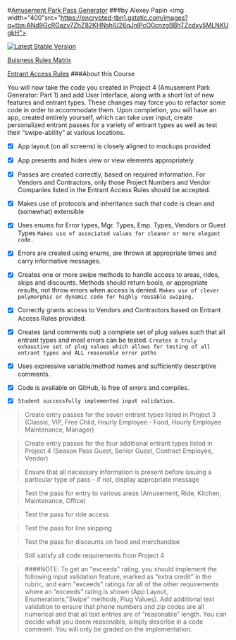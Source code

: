 #[Amusement Park Pass Generator](https://teamtreehouse.com/projects/amusement-park-pass-generator-part-2)
###by Alexey Papin
<img width="400"src="https://encrypted-tbn1.gstatic.com/images?q=tbn:ANd9GcRGazv7ZhZ82KHNshlU26qJnlPcO0cnzgBBhTZcdxy5MLNKUgkH">

[![Latest Stable Version](https://poser.pugx.org/edward/aaa/v/stable)](https://packagist.org/packages/edward/aaa)

[Buisness Rules Matrix](https://www.icloud.com/numbers/0yUs5A6bcia_gr2s0ZWJAKtVg#Business_Rules_Matrix-Project4-5)

[Entrant Access Rules](https://www.icloud.com/numbers/0TBo5R56SZ91BDCEudgkk_eXg#Entrant_Access_Rules_-_Project_5)
###About this Course

You will now take the code you created in Project 4 (Amusement Park Generator: Part 1) and add User Interface, along with a short list of new features and entrant types. These changes may force you to refactor some code in order to accommodate them.
Upon completion, you will have an app, created entirely yourself, which can take user input, create personalized entrant passes for a variety of entrant types as well as test their “swipe-ability” at various locations.

- [x] App layout (on all screens) is closely aligned to mockups provided
- [x] App presents and hides view or view elements appropriately.
- [x] Passes are created correctly, based on required information. For Vendors and Contractors, only those Project Numbers and Vendor Companies listed in the Entrant Access Rules should be accepted.
- [x] Makes use of protocols and inheritance such that code is clean and (somewhat) extensible
- [x] Uses enums for Error types, Mgr. Types, Emp. Types, Vendors or Guest Types
`Makes use of associated values for cleaner or more elegant code.`
- [x] Errors are created using enums, are thrown at appropriate times and carry informative messages.
- [x] Creates one or more swipe methods to handle access to areas, rides, skips and discounts. Methods should return bools, or appropriate results, not throw errors when access is denied.
`Makes use of clever polymorphic or dynamic code for highly reusable swiping.`
- [x] Correctly grants access to Vendors and Contractors based on Entrant Access Rules provided.
- [x] Creates (and comments out) a complete set of plug values such that all entrant types and most errors can be tested.
`Creates a truly exhaustive set of plug values which allows for testing of all entrant types and ALL reasonable error paths`
- [x] Uses expressive variable/method names and sufficiently descriptive comments.
- [x] Code is available on GitHub, is free of errors and compiles.
- [x] `Student successfully implemented input validation.`
 

>Create entry passes for the seven entrant types listed in Project 3 (Classic, VIP, Free Child, Hourly Employee - Food, Hourly Employee Maintenance, Manager)

>Create entry passes for the four additional entrant types listed in Project 4 (Season Pass Guest, Senior Guest, Contract Employee, Vendor)

>Ensure that all necessary information is present before issuing a particular type of pass - if not, display appropriate message

>Test the pass for entry to various areas (Amusement, Ride, Kitchen, Maintenance, Office)

>Test the pass for ride access

>Test the pass for line skipping

>Test the pass for discounts on food and merchandise

>Still satisfy all code requirements from Project 4

>####NOTE: To get an "exceeds" rating, you should implement the following input validation feature, marked as “extra credit” in the rubric, and earn "exceeds" ratings for all of the other requirements where an “exceeds” rating is shown (App Layout, Enumerations,"Swipe" methods, Plug Values).
>Add additional text validation to ensure that phone numbers and zip codes are all numerical and that all text entries are of “reasonable” length. You can decide what you deem reasonable, simply describe in a code comment. You will only be graded on the implementation.
